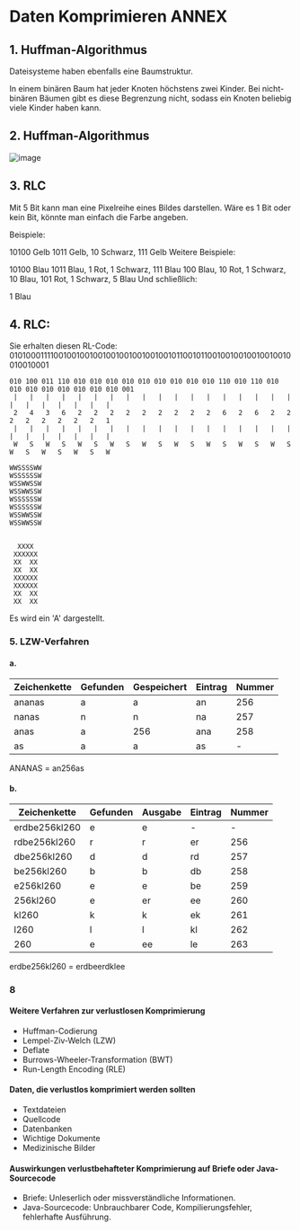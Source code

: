 # Daten Komprimieren ANNEX

## 1. Huffman-Algorithmus

Dateisysteme haben ebenfalls eine Baumstruktur.

In einem binären Baum hat jeder Knoten höchstens zwei Kinder. Bei nicht-binären Bäumen gibt es diese Begrenzung nicht, sodass ein Knoten beliebig viele Kinder haben kann.

## 2. Huffman-Algorithmus

![image](https://github.com/Noah8820/m114_2024/assets/113603845/011b031d-585f-4f4d-ac5c-591791907e9e)

## 3. RLC

Mit 5 Bit kann man eine Pixelreihe eines Bildes darstellen. Wäre es 1 Bit oder kein Bit, könnte man einfach die Farbe angeben.

Beispiele:

10100 Gelb
1011 Gelb, 10 Schwarz, 111 Gelb
Weitere Beispiele:

10100 Blau
1011 Blau, 1 Rot, 1 Schwarz, 111 Blau
100 Blau, 10 Rot, 1 Schwarz, 10 Blau, 101 Rot, 1 Schwarz, 5 Blau
Und schließlich:

1 Blau

## 4. RLC:  
Sie erhalten diesen RL-Code: 010100011110010010010010010010010010010110010110010010010010010010010010001 

```
010 100 011 110 010 010 010 010 010 010 010 010 010 110 010 110 010 010 010 010 010 010 010 010 001
 |   |   |   |   |   |   |   |   |   |   |   |   |   |   |   |   |   |   |   |   |   |   |   |   |
 2   4   3   6   2   2   2   2   2   2   2   2   2   6   2   6   2   2   2   2   2   2   2   2   1
 |   |   |   |   |   |   |   |   |   |   |   |   |   |   |   |   |   |   |   |   |   |   |   |   |
 W   S   W   S   W   S   W   S   W   S   W   S   W   S   W   S   W   S   W   S   W   S   W   S   W

WWSSSSWW
WSSSSSSW
WSSWWSSW
WSSWWSSW
WSSSSSSW
WSSSSSSW
WSSWWSSW
WSSWWSSW


  XXXX
 XXXXXX
 XX  XX
 XX  XX
 XXXXXX
 XXXXXX
 XX  XX
 XX  XX
```

Es wird ein 'A' dargestellt.


### 5. LZW-Verfahren

#### a. 

| Zeichenkette | Gefunden | Gespeichert | Eintrag | Nummer |
| ------------ | -------- | ----------- | ------- | ------ |
| ananas       | a        | a           | an      | 256    |
| nanas        | n        | n           | na      | 257    |
| anas         | a        | 256         | ana     | 258    |
| as           | a        | a           | as      | -      |

ANANAS = an256as

#### b. 

| Zeichenkette  | Gefunden | Ausgabe | Eintrag | Nummer |
| ------------- | -------- | ------- | ------- | ------ |
| erdbe256kl260 | e        | e       | -       | -      |
| rdbe256kl260  | r        | r       | er      | 256    |
| dbe256kl260   | d        | d       | rd      | 257    |
| be256kl260    | b        | b       | db      | 258    |
| e256kl260     | e        | e       | be      | 259    |
| 256kl260      | e        | er      | ee      | 260    |
| kl260         | k        | k       | ek      | 261    |
| l260          | l        | l       | kl      | 262    |
| 260           | e        | ee      | le      | 263    |

erdbe256kl260 = erdbeerdklee


### 8

#### Weitere Verfahren zur verlustlosen Komprimierung 
- Huffman-Codierung 
- Lempel-Ziv-Welch (LZW) 
- Deflate 
- Burrows-Wheeler-Transformation (BWT) 
- Run-Length Encoding (RLE)
 
#### Daten, die verlustlos komprimiert werden sollten 
- Textdateien  
- Quellcode 
- Datenbanken 
- Wichtige Dokumente 
- Medizinische Bilder

#### Auswirkungen verlustbehafteter Komprimierung auf Briefe oder Java-Sourcecode  

- Briefe: Unleserlich oder missverständliche Informationen. 
- Java-Sourcecode: Unbrauchbarer Code, Kompilierungsfehler, fehlerhafte Ausführung. 

